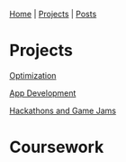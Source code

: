 [Home](index.md) | [Projects](projects.md) | [Posts](posts.md) 

# Projects

[Optimization](./optimization.md)

[App Development](./app.md)

[Hackathons and Game Jams](./hackathons.md)

# Coursework
